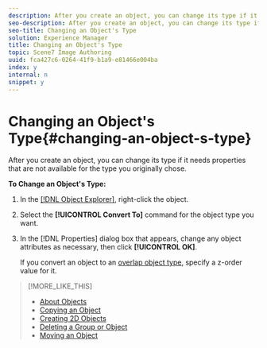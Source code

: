 ```yaml
---
description: After you create an object, you can change its type if it needs properties that are not available for the type you originally chose.
seo-description: After you create an object, you can change its type if it needs properties that are not available for the type you originally chose.
seo-title: Changing an Object's Type
solution: Experience Manager
title: Changing an Object's Type
topic: Scene7 Image Authoring
uuid: fca427c6-0264-41f9-b1a9-e81466e004ba
index: y
internal: n
snippet: y
---
```


# Changing an Object's Type{#changing-an-object-s-type}

After you create an object, you can change its type if it needs properties that are not available for the type you originally chose.

 **To Change an Object's Type:** 

1. In the [ [!DNL Object Explorer]](../../r-vat-glossary/c-vat-obj-explorer.md#concept-da56038ea82c40a1a10576f99f2f6836), right-click the object.
1. Select the **[!UICONTROL Convert To]** command for the object type you want.
1. In the [!DNL Properties] dialog box that appears, change any object attributes as necessary, then click **[!UICONTROL OK]**.

   If you convert an object to an [overlap object type](../../c-vat-obj-pg/c-vat-abt-obj-pg/c-vat-abt-obj.md#concept-e4110bef9eae44b28c609b4444802753), specify a z-order value for it.

>[!MORE_LIKE_THIS]
>
>* [About Objects](../../c-vat-obj-pg/c-vat-abt-obj-pg/c-vat-abt-obj.md#concept-e4110bef9eae44b28c609b4444802753)
>* [Copying an Object](../../c-vat-obj-pg/c-vat-work-obj/t-vat-copy-obj.md#task-0b0582d7480a4d6991278ecb688c7823)
>* [Creating 2D Objects](../../c-vat-obj-pg/c-vat-create-grps-obj/t-vat-create-2d-obj.md#task-b0c168d6f127408c882e8f1de36c8bc7)
>* [Deleting a Group or Object](../../c-vat-obj-pg/c-vat-work-obj/t-vat-del-obj.md#task-0b06646b938043acbe4376dff2ceffcc)
>* [Moving an Object](../../c-vat-obj-pg/c-vat-work-obj/c-vat-move-obj.md#concept-adff591e78a04f0d98cfd31cc7f94eed)
